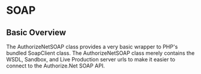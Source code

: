 SOAP
====

Basic Overview
--------------

The AuthorizeNetSOAP class provides a very basic wrapper to PHP's bundled
SoapClient class. The AuthorizeNetSOAP class merely contains the WSDL,
Sandbox, and Live Production server urls to make it easier to connect
to the Authorize.Net SOAP API.
